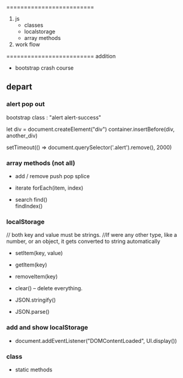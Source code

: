 
=========================


1. js 
    - classes
    - localstorage
    - array methods
2. work flow


=========================
addition

- bootstrap crash course


## depart

### alert pop out 

bootstrap class : "alert alert-success"

let div = document.createElement("div")
container.insertBefore(div, another_div)

setTimeout(() => document.querySelector('.alert').remove(), 2000)


### array methods (not all)

- add / remove 
    push 
    pop
    splice 

- iterate
    forEach(item, index)

- search 
    find()         
    findIndex()


### localStorage 

// both key and value must be strings.
//If were any other type, like a number, or an object, it gets converted to string automatically

- setItem(key, value)
- getItem(key) 
- removeItem(key) 
- clear() – delete everything.

- JSON.stringify()
- JSON.parse()


### add and show localStorage

- document.addEventListener("DOMContentLoaded", UI.display())

### class 

- static methods